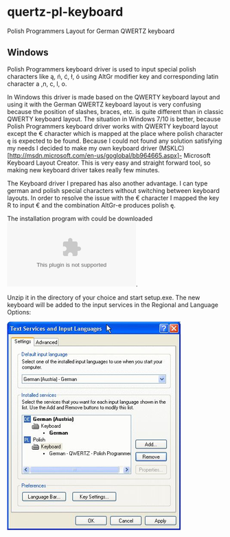 # quertz-pl-keyboard
Polish Programmers Layout for German QWERTZ keyboard

## Windows

Polish Programmers keyboard driver is used to input special polish characters like ą, ń, ć, ł, ó using AltGr modifier key and corresponding latin character a ,n, c, l, o.

In Windows this driver is made based on the QWERTY keyboard layout and using it with the German QWERTZ keyboard layout is very confusing because the position of slashes, braces, etc. is quite different than in classic QWERTY keyboard layout.
The situation in Windows 7/10 is better, because Polish Programmers keyboard driver works with QWERTY keyboard layout except the € character which is mapped at the place where polish character ę is expected to be found.
Because I could not found any solution satisfying my needs I decided to make my own keyboard driver (MSKLC)[http://msdn.microsoft.com/en-us/goglobal/bb964665.aspx]- Microsoft Keyboard Layout Creator. This is very easy and straight forward tool, so making new keyboard driver takes really few minutes.

The Keyboard driver I prepared has also another advantage. I can type german and polish special characters without switching between keyboard layouts.
In order to resolve the issue with the € character I mapped the key R to input € and the combination AltGr-e produces polish ę.

The installation program with could be downloaded ![here](resources/qwerz_pl.zip).

Unzip it in the directory of your choice and start setup.exe. The new keyboard will be added to the input services in the Regional and Language Options:

![](resources/kbd.jpg)


